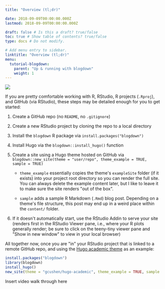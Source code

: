 ```yaml
---
title: "Overview (tl;dr)"

date: 2018-09-09T00:00:00.000Z
lastmod: 2018-09-09T00:00:00.000Z

draft: false # Is this a draft? true/false
toc: true # Show table of contents? true/false
type: docs # Do not modify.

# Add menu entry to sidebar.
linktitle: "Overview (tl;dr)"
menu:
  tutorial-blogdown:
    parent: "Up & running with blogdown"
    weight: 1
---
```




![](/img/tutorials/blogdown.gif)

If you are pretty comfortable working with R, RStudio, R projects (`.Rproj`), and GitHub (via RStudio), these steps may be detailed enough for you to get started:

1. Create a GitHub repo (no `README`, no `.gitignore`)

1. Create a new RStudio project by cloning the repo to a local directory

1. Install the `blogdown` R package via `install.packages("blogdown")`

1. Install Hugo via the `blogdown::install_hugo()` function

1. Create a site using a Hugo theme hosted on GitHub via `blogdown::new_site(theme = "user/repo", theme_example = TRUE, sample = TRUE)`

    + `theme_example` essentially copies the theme's `exampleSite` folder (if it exists) into your project root directory so you can render the full site. You can always delete the example content later, but I like to leave it to make sure the site renders "out of the box".
    
    + `sample` adds a sample R Markdown (`.Rmd`) blog post. Depending on a theme's file structure, this post may end up in a weird place within the `content/` folder.
    
1. If it doesn't automatically start, use the RStudio Addin to serve your site (renders first in the RStudio Viewer pane, i.e., where your R plots generally render; be sure to click on the teeny-tiny viewer pane and "Show in new window" to view in your local browser)


All together now, once you are "in" your RStudio project that is linked to a remote GitHub repo, and using the [Hugo academic theme](https://sourcethemes.com/academic/) as an example:


```r
install.packages("blogdown")
library(blogdown)
install_hugo()
new_site(theme = "gcushen/hugo-academic", theme_example = TRUE, sample = TRUE)
```


Insert video walk through here
